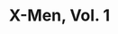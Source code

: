 ---
title: "X-Men, Vol. 1"
issue: 3A
issue_nr: 3
full_title: Fallout!
subtitle: ""
story_arc: ""
crossover: ""
variant: ""
publisher: Marvel Comics
creators: 
  - Chris Claremont
  - Jim Lee
  - Scott Williams
release_date: Dec 1991
release_year: 1991
genre:
  - Action
  - Adventure
  - Super-Heroes
format: Comic
pages: 32
signed_by: ""
price: 1
---